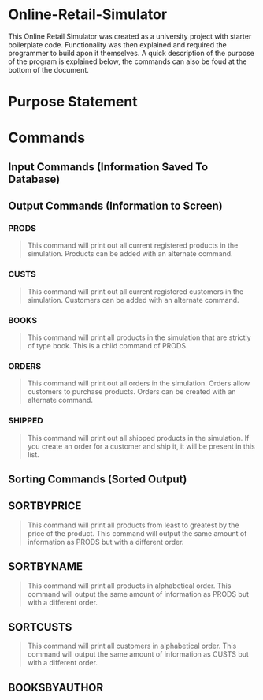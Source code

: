 # Online-Retail-Simulator
This Online Retail Simulator was created as a university project with starter boilerplate code. Functionality was then explained and required the programmer to build apon it themselves. A quick description of the purpose of the program is explained below, the commands can also be foud at the bottom of the document.

# Purpose Statement


# Commands
## Input Commands (Information Saved To Database)

## Output Commands (Information to Screen)
### **PRODS**
>This command will print out all current registered products in the simulation. Products can be added with an alternate command.
### **CUSTS**
>This command will print out all current registered customers in the simulation. Customers can be added with an alternate command.
### **BOOKS**
>This command will print all products in the simulation that are strictly of type book. This is a child command of PRODS.
### **ORDERS**
>This command will print out all orders in the simulation. Orders allow customers to purchase products. Orders can be created with an alternate command.
### **SHIPPED**
>This command will print out all shipped products in the simulation. If you create an order for a customer and ship it, it will be present in this list.

## Sorting Commands (Sorted Output)
## **SORTBYPRICE**
>This command will print all products from least to greatest by the price of the product. This command will output the same amount of information as PRODS but with a different order.
## **SORTBYNAME**
>This command will print all products in alphabetical order. This command will output the same amount of information as PRODS but with a different order.
## **SORTCUSTS**
>This command will print all customers in alphabetical order. This command will output the same amount of information as CUSTS but with a different order.
## **BOOKSBYAUTHOR**

